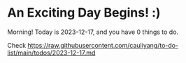 # An Exciting Day Begins! :)

Morning! Today is 2023-12-17, and you have 0 things to do.

Check https://raw.githubusercontent.com/cauliyang/to-do-list/main/todos/2023-12-17.md